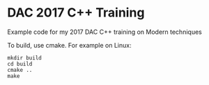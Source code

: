# DAC 2017 C++ Training
Example code for my 2017 DAC C++ training on Modern techniques

To build, use cmake. For example on Linux:

```
mkdir build
cd build
cmake ..
make
```
